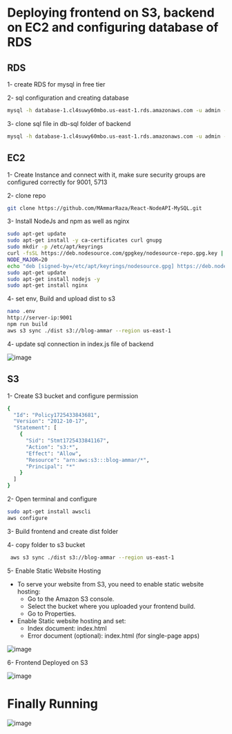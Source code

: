 # Deploying frontend on S3, backend on EC2 and configuring database of RDS

## RDS
1- create RDS for mysql in free tier

2- sql configuration and creating database
```bash
mysql -h database-1.cl4suwy60mbo.us-east-1.rds.amazonaws.com -u admin -p
```
3- clone sql file in db-sql folder of backend
```bash
mysql -h database-1.cl4suwy60mbo.us-east-1.rds.amazonaws.com -u admin -p devops < users.sql
```

## EC2

1- Create Instance and connect with it, make sure security groups are configured correctly for 9001, 5713

2- clone repo
```bash
git clone https://github.com/MAmmarRaza/React-NodeAPI-MySQL.git
```
3- Install NodeJs and npm as well as nginx
```bash
sudo apt-get update
sudo apt-get install -y ca-certificates curl gnupg
sudo mkdir -p /etc/apt/keyrings
curl -fsSL https://deb.nodesource.com/gpgkey/nodesource-repo.gpg.key | sudo gpg --dearmor -o /etc/apt/keyrings/nodesource.gpg
NODE_MAJOR=20
echo "deb [signed-by=/etc/apt/keyrings/nodesource.gpg] https://deb.nodesource.com/node_$NODE_MAJOR.x nodistro main" | sudo tee /etc/apt/sources.list.d/nodesource.list
sudo apt-get update
sudo apt-get install nodejs -y
sudo apt-get install nginx
```
4- set env, Build and upload dist to s3
```bash
nano .env
http://server-ip:9001
npm run build
aws s3 sync ./dist s3://blog-ammar --region us-east-1
```

4- update sql connection in index.js file of backend

![image](https://github.com/user-attachments/assets/44516397-5f4a-4f37-a88a-939522aff44f)

## S3
1- Create S3 bucket and configure permission
```bash
{
  "Id": "Policy1725433843681",
  "Version": "2012-10-17",
  "Statement": [
    {
      "Sid": "Stmt1725433841167",
      "Action": "s3:*",
      "Effect": "Allow",
      "Resource": "arn:aws:s3:::blog-ammar/*",
      "Principal": "*"
    }
  ]
}
```
2- Open terminal and configure
```bash
sudo apt-get install awscli
aws configure
```
3- Build frontend and create dist folder

4- copy folder to s3 bucket
```bash
 aws s3 sync ./dist s3://blog-ammar --region us-east-1
```
5- Enable Static Website Hosting
- To serve your website from S3, you need to enable static website hosting:
  - Go to the Amazon S3 console.
  - Select the bucket where you uploaded your frontend build.
  - Go to Properties.
- Enable Static website hosting and set:
  - Index document: index.html
  - Error document (optional): index.html (for single-page apps)
    
 ![image](https://github.com/user-attachments/assets/51f91faa-b708-4b11-93cc-36124bc3da45)

6- Frontend Deployed on S3

![image](https://github.com/user-attachments/assets/0e645e40-89d6-4781-9922-3af5c244f114)

# Finally Running

![image](https://github.com/user-attachments/assets/d1378763-776b-41ea-8199-4cdfb35f52c4)


 
